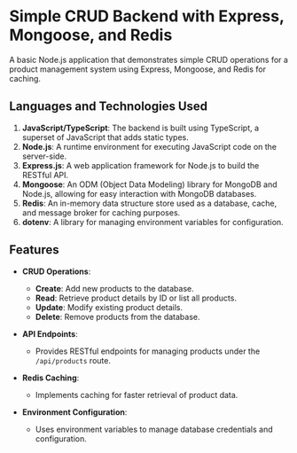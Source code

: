 # Simple CRUD Backend with Express, Mongoose, and Redis

A basic Node.js application that demonstrates simple CRUD operations for a product management system using Express, Mongoose, and Redis for caching.

## Languages and Technologies Used

1. **JavaScript/TypeScript**: The backend is built using TypeScript, a superset of JavaScript that adds static types.
2. **Node.js**: A runtime environment for executing JavaScript code on the server-side.
3. **Express.js**: A web application framework for Node.js to build the RESTful API.
4. **Mongoose**: An ODM (Object Data Modeling) library for MongoDB and Node.js, allowing for easy interaction with MongoDB databases.
5. **Redis**: An in-memory data structure store used as a database, cache, and message broker for caching purposes.
6. **dotenv**: A library for managing environment variables for configuration.

## Features

- **CRUD Operations**:
  - **Create**: Add new products to the database.
  - **Read**: Retrieve product details by ID or list all products.
  - **Update**: Modify existing product details.
  - **Delete**: Remove products from the database.
  
- **API Endpoints**:
  - Provides RESTful endpoints for managing products under the `/api/products` route.

- **Redis Caching**:
  - Implements caching for faster retrieval of product data.

- **Environment Configuration**:
  - Uses environment variables to manage database credentials and configuration.
